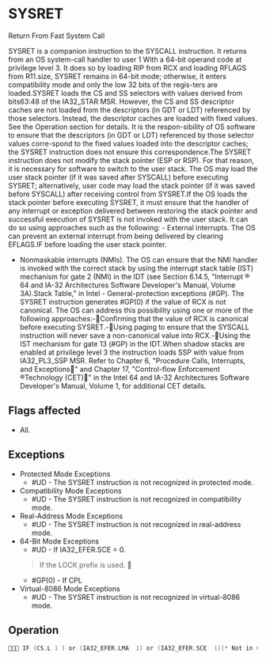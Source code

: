 # SYSRET

Return From Fast System Call

SYSRET is a companion instruction to the SYSCALL instruction.
It returns from an OS system-call handler to user 1 With a 64-bit operand code at privilege level 3.
It does so by loading RIP from RCX and loading RFLAGS from R11.size, SYSRET remains in 64-bit mode; otherwise, it enters compatibility mode and only the low 32 bits of the regis-ters are loaded.SYSRET loads the CS and SS selectors with values derived from bits63:48 of the IA32_STAR MSR.
However, the CS and SS descriptor caches are not loaded from the descriptors (in GDT or LDT) referenced by those selectors.
Instead, the descriptor caches are loaded with fixed values.
See the Operation section for details.
It is the respon-sibility of OS software to ensure that the descriptors (in GDT or LDT) referenced by those selector values corre-spond to the fixed values loaded into the descriptor caches; the SYSRET instruction does not ensure this correspondence.The SYSRET instruction does not modify the stack pointer (ESP or RSP).
For that reason, it is necessary for software to switch to the user stack.
The OS may load the user stack pointer (if it was saved after SYSCALL) before executing SYSRET; alternatively, user code may load the stack pointer (if it was saved before SYSCALL) after receiving control from SYSRET.If the OS loads the stack pointer before executing SYSRET, it must ensure that the handler of any interrupt or exception delivered between restoring the stack pointer and successful execution of SYSRET is not invoked with the user stack.
It can do so using approaches such as the following: - External interrupts.
The OS can prevent an external interrupt from being delivered by clearing EFLAGS.IF before loading the user stack pointer.
- Nonmaskable interrupts (NMIs).
The OS can ensure that the NMI handler is invoked with the correct stack by using the interrupt stack table (IST) mechanism for gate 2 (NMI) in the IDT (see Section 6.14.5, "Interrupt ® 64 and IA-32 Architectures Software Developer's Manual, Volume 3A).Stack Table," in Intel - General-protection exceptions (#GP).
The SYSRET instruction generates #GP(0) if the value of RCX is not canonical.
The OS can address this possibility using one or more of the following approaches:-Confirming that the value of RCX is canonical before executing SYSRET.-Using paging to ensure that the SYSCALL instruction will never save a non-canonical value into RCX.-Using the IST mechanism for gate 13 (#GP) in the IDT.When shadow stacks are enabled at privilege level 3 the instruction loads SSP with value from IA32_PL3_SSP MSR.
Refer to Chapter 6, "Procedure Calls, Interrupts, and Exceptions" and Chapter 17, "Control-flow Enforcement ®Technology (CET)" in the Intel 64 and IA-32 Architectures Software Developer's Manual, Volume 1, for additional CET details.

## Flags affected

- All.

## Exceptions

- Protected Mode Exceptions
  - #UD - The SYSRET instruction is not recognized in protected mode.
- Compatibility Mode Exceptions
  - #UD - The SYSRET instruction is not recognized in compatibility mode.
- Real-Address Mode Exceptions
  - #UD - The SYSRET instruction is not recognized in real-address mode.
- 64-Bit Mode Exceptions
  - #UD - If IA32_EFER.SCE = 0.
  > If the LOCK prefix is used.
  > 
  >  
  - #GP(0) - If CPL
- Virtual-8086 Mode Exceptions
  - #UD - The SYSRET instruction is not recognized in virtual-8086 mode.

## Operation

```C
 IF (CS.L 1 ) or (IA32_EFER.LMA  1) or (IA32_EFER.SCE  1)(* Not in 64-Bit Mode or SYSCALL/SYSRET not enabled in IA32_EFER *)THEN #UD; FI; IF (CPL 0) THEN #GP(0); FI;IF (operand size is 64-bit) THEN (* Return to 64-Bit Mode *)IF (RCX is not canonical) THEN #GP(0);RIP := RCX;ELSE (* Return to Compatibility Mode *)RIP := ECX;FI;RFLAGS := (R11 & 3C7FD7H) | 2;(* Clear RF, VM, reserved bits; set bit 1 *)IF (operand size is 64-bit) THEN CS.Selector := IA32_STAR[63:48]+16;ELSE CS.Selector := IA32_STAR[63:48];FI;CS.Selector := CS.Selector OR 3;(* RPL forced to 3 *)(* Set rest of CS to a fixed value *)CS.Base := 0;(* Flat segment *)CS.Limit := FFFFFH;(* With 4-KByte granularity, implies a 4-GByte limit *)CS.Type := 11;(* Execute/read code, accessed *)CS.S := 1;CS.DPL := 3;CS.P := 1;IF (operand size is 64-bit) THEN (* Return to 64-Bit Mode *)CS.L := 1;(* 64-bit code segment *)CS.D := 0;(* Required if CS.L = 1 *)ELSE (* Return to Compatibility Mode *)CS.L := 0;(* Compatibility mode *)CS.D := 1;(* 32-bit code segment *)FI;CS.G := 1;(* 4-KByte granularity *)CPL := 3;IF ShadowStackEnabled(CPL)SSP := IA32_PL3_SSP;FI;SS.Selector := (IA32_STAR[63:48]+8) OR 3;(* RPL forced to 3 *)(* Set rest of SS to a fixed value *)SS.Base := 0;(* Flat segment *)SS.Limit := FFFFFH;(* With 4-KByte granularity, implies a 4-GByte limit *)SS.Type := 3;(* Read/write data, accessed *)SS.S := 1;SS.DPL := 3;SS.P := 1;
```
